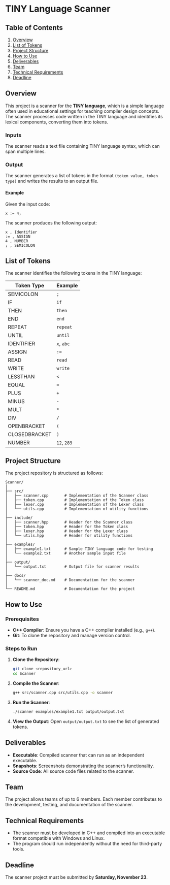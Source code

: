 # TINY Language Scanner

## Table of Contents

1. [Overview](#overview)
2. [List of Tokens](#list-of-tokens)
3. [Project Structure](#project-structure)
4. [How to Use](#how-to-use)
5. [Deliverables](#deliverables)
6. [Team](#team)
7. [Technical Requirements](#technical-requirements)
8. [Deadline](#deadline)

## Overview

This project is a scanner for the **TINY language**, which is a simple language often used in educational settings for teaching compiler design concepts. The scanner processes code written in the TINY language and identifies its lexical components, converting them into tokens.

### Inputs

The scanner reads a text file containing TINY language syntax, which can span multiple lines.

### Output

The scanner generates a list of tokens in the format `(token value, token type)` and writes the results to an output file.

#### Example

Given the input code:

```
x := 4;
```

The scanner produces the following output:

```
x , Identifier
:= , ASSIGN
4 , NUMBER
; , SEMICOLON
```

## List of Tokens

The scanner identifies the following tokens in the TINY language:

| Token Type    | Example     |
| ------------- | ----------- |
| SEMICOLON     | `;`         |
| IF            | `if`        |
| THEN          | `then`      |
| END           | `end`       |
| REPEAT        | `repeat`    |
| UNTIL         | `until`     |
| IDENTIFIER    | `x`, `abc`  |
| ASSIGN        | `:=`        |
| READ          | `read`      |
| WRITE         | `write`     |
| LESSTHAN      | `<`         |
| EQUAL         | `=`         |
| PLUS          | `+`         |
| MINUS         | `-`         |
| MULT          | `*`         |
| DIV           | `/`         |
| OPENBRACKET   | `(`         |
| CLOSEDBRACKET | `)`         |
| NUMBER        | `12`, `289` |

## Project Structure

The project repository is structured as follows:

```
Scanner/
│
├── src/
│   ├── scanner.cpp       # Implementation of the Scanner class
│   ├── token.cpp         # Implementation of the Token class
│   ├── lexer.cpp         # Implementation of the Lexer class
│   └── utils.cpp         # Implementation of utility functions
│
├── include/
│   ├── scanner.hpp       # Header for the Scanner class
│   ├── token.hpp         # Header for the Token class
│   ├── lexer.hpp         # Header for the Lexer class
│   └── utils.hpp         # Header for utility functions
│
├── examples/
│   ├── example1.txt      # Sample TINY language code for testing
│   └── example2.txt      # Another sample input file
│
├── output/
│   └── output.txt        # Output file for scanner results
│
├── docs/
│   └── scanner_doc.md    # Documentation for the scanner
│
└── README.md             # Documentation for the project
```

## How to Use

### Prerequisites

- **C++ Compiler**: Ensure you have a C++ compiler installed (e.g., `g++`).
- **Git**: To clone the repository and manage version control.

### Steps to Run

1. **Clone the Repository**:

   ```bash
   git clone <repository_url>
   cd Scanner
   ```

2. **Compile the Scanner**:

   ```bash
   g++ src/scanner.cpp src/utils.cpp -o scanner
   ```

3. **Run the Scanner**:

   ```bash
   ./scanner examples/example1.txt output/output.txt
   ```

4. **View the Output**:
   Open `output/output.txt` to see the list of generated tokens.

## Deliverables

- **Executable**: Compiled scanner that can run as an independent executable.
- **Snapshots**: Screenshots demonstrating the scanner’s functionality.
- **Source Code**: All source code files related to the scanner.

## Team

The project allows teams of up to 6 members. Each member contributes to the development, testing, and documentation of the scanner.

## Technical Requirements

- The scanner must be developed in C++ and compiled into an executable format compatible with Windows and Linux.
- The program should run independently without the need for third-party tools.

## Deadline

The scanner project must be submitted by **Saturday, November 23**.

